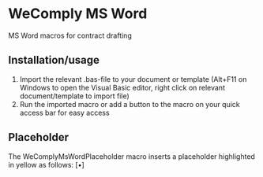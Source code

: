 # WeComply MS Word
MS Word macros for contract drafting

## Installation/usage
1. Import the relevant .bas-file to your document or template (Alt+F11 on Windows to open the Visual Basic editor, right click on relevant document/template to import file)
2. Run the imported macro or add a button to the macro on your quick access bar for easy access

## Placeholder
The WeComplyMsWordPlaceholder macro inserts a placeholder highlighted in yellow as follows: [•]
